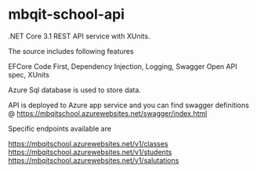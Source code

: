 # mbqit-school-api
.NET Core 3.1 REST API service with XUnits.

The source includes following features

EFCore Code First, Dependency Injection, Logging, Swagger Open API spec, XUnits

Azure Sql database is used to store data.

API is deployed to Azure app service and you can find swagger definitions @ https://mbqitschool.azurewebsites.net/swagger/index.html

Specific endpoints available are

https://mbqitschool.azurewebsites.net/v1/classes
https://mbqitschool.azurewebsites.net/v1/students
https://mbqitschool.azurewebsites.net/v1/salutations

